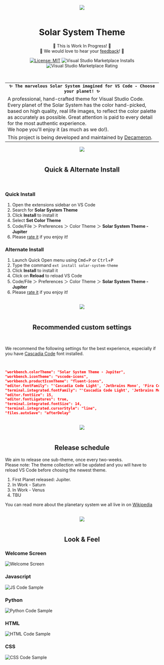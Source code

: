 <div align="center">
    <a align="center" href="https://marketplace.visualstudio.com/items?itemName=decameron.solar-system-theme"><img align="center" src="images/assets/solar-system.jpg" /></a>
</div>
<br/>

<div align="center">

# Solar System Theme
📌 This is Work In Progress! 📌  
📌 We would love to hear your [feedback](https://github.com/decameronn/solar-system-theme/issues)! 📌  

[![License: MIT](https://img.shields.io/badge/License-MIT-yellow.svg)](https://opensource.org/licenses/MIT)
![Visual Studio Marketplace Installs](https://img.shields.io/visual-studio-marketplace/i/decameron.solar-system-theme)
![Visual Studio Marketplace Rating](https://img.shields.io/visual-studio-marketplace/r/decameron.solar-system-theme)
  
</div>
<br/>

<div>

<table width='100%' align="left">
    <tr>
        <td align="center">
            <strong><code>✨ The marvelous Solar System imagined for VS Code - Choose your planet! ✨</code></strong>
        </td>
    </tr>
    <tr>
        <td>
            A professional, hand-crafted theme for Visual Studio Code. Every planet of the Solar System has the color hand-picked, based on high quality, real life images, to reflect the color palette as accurately as possible. Great attention is paid to every detail for the most authentic experience.<br/>
            We hope you'll enjoy it (as much as we do!). </a>
        </td>
    </tr>
    <tr>
        <td>
            This project is being developed and maintained by <a href='https://github.com/decameronn' target="_blank">Decameron</a>.
        </td>
    </tr>
</table>
</div>

<br/>
<br/>

<div align="center">
    <a align="center" href="https://github.com/decameronn/solar-system-theme"><img align="center" src="images/assets/install.jpg" /></a>
</div>
<br/>

<div align="center">

## Quick & Alternate Install

</div>
<br/>

### Quick Install
1. Open the extensions sidebar on VS Code  
2. Search for **Solar System Theme**  
3. Click **Install** to install it  
4. Select **Set Color Theme**  
5. Code/File ＞ Preferences ＞ Color Theme ＞ **Solar System Theme - Jupiter**  
6. Please [rate it](https://marketplace.visualstudio.com/items?itemName=decameron.solar-system-theme) if you enjoy it!  

### Alternate Install
1. Launch Quick Open menu using  <kbd>Cmd</kbd>+<kbd>P</kbd> or <kbd>Ctrl</kbd>+<kbd>P</kbd>  
2. Type the command `ext install solar-system-theme`
3. Click **Install** to install it  
4. Click on **Reload** to reload VS Code  
5. Code/File ＞ Preferences ＞ Color Theme ＞ **Solar System Theme - Jupiter**  
6. Please [rate it](https://marketplace.visualstudio.com/items?itemName=decameron.solar-system-theme) if you enjoy it!  

<br/>
<div align="center">
    <a align="center" href="https://github.com/decameronn/solar-system-theme"><img align="center" src="images/assets/settings.jpg" /></a>
</div>
<br/>

<div align="center">

## Recommended custom settings

</div>
<br/>

We recommend the following settings for the best experience, especially if you have [Cascadia Code](https://github.com/microsoft/cascadia-code) font installed.  
  
<br/>

```json
"workbench.colorTheme": "Solar System Theme - Jupiter",
"workbench.iconTheme": "vscode-icons",
"workbench.productIconTheme": "fluent-icons",
"editor.fontFamily": "'Cascadia Code Light', 'Jetbrains Mono', 'Fira Code', monospace",
"terminal.integrated.fontFamily": "'Cascadia Code Light', 'Jetbrains Mono', monospace",
"editor.fontSize": 15,
"editor.fontLigatures": true,
"terminal.integrated.fontSize": 14,
"terminal.integrated.cursorStyle": "line",
"files.autoSave": "afterDelay"
```

<br/>
<div align="center">
    <a align="center" href="https://github.com/decameronn/solar-system-theme"><img align="center" src="images/assets/release.jpg" /></a>
</div>
<br/>

<div align="center">

## Release schedule

</div>

We aim to release one sub-theme, once every two-weeks.  
Please note: The theme collection will be updated and you will have to reload VS Code before chosing the newest theme.
  
1. First Planet released: Jupiter.  
2. In Work - Saturn
3. In Work - Venus  
4. TBU
  
You can read more about the planetary system we all live in on [Wikipedia](https://en.wikipedia.org/wiki/Solar_System)  

<br/>
<div align="center">
    <a align="center" href="https://github.com/decameronn/solar-system-theme"><img align="center" src="images/assets/look.jpg" /></a>
</div>
<br/>

<div align="center">

## Look & Feel

</div>

### Welcome Screen
![Welcome Screen](/images/samples/welcome-screen.png)
### Javascript 
![JS Code Sample](/images/samples/js.png)
### Python 
![Python Code Sample](/images/samples/python.png)
### HTML 
![HTML Code Sample](/images/samples/html.png)
### CSS 
![CSS Code Sample](/images/samples/css.png)
